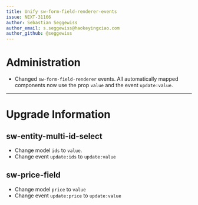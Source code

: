 ```yaml
---
title: Unify sw-form-field-renderer-events
issue: NEXT-31166
author: Sebastian Seggewiss
author_email: s.seggewiss@haokeyingxiao.com
author_github: @seggewiss
---
```

# Administration
* Changed `sw-form-field-renderer` events. All automatically mapped components now use the prop `value` and the event `update:value`.
___
# Upgrade Information
## sw-entity-multi-id-select
* Change model `ids` to `value`.
* Change event `update:ids` to `update:value`
## sw-price-field
* Change model `price` to `value`
* Change event `update:price` to `update:value`
